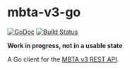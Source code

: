 # mbta-v3-go

[![GoDoc](https://godoc.org/github.com/mellena1/mbta-v3-go/mbta?status.svg)](https://godoc.org/github.com/mellena1/mbta-v3-go/mbta) [![Build Status](https://ci.andrewmellen.org/api/badges/mellena1/mbta-v3-go/status.svg)](https://ci.andrewmellen.org/mellena1/mbta-v3-go)

**Work in progress, not in a usable state**

A Go client for the [MBTA v3 REST API](https://www.mbta.com/developers/v3-api).
